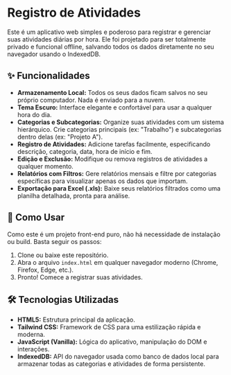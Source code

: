 # Registro de Atividades

Este é um aplicativo web simples e poderoso para registrar e gerenciar suas atividades diárias por hora. Ele foi projetado para ser totalmente privado e funcional offline, salvando todos os dados diretamente no seu navegador usando o IndexedDB.

## ✨ Funcionalidades

* **Armazenamento Local:** Todos os seus dados ficam salvos no seu próprio computador. Nada é enviado para a nuvem.
* **Tema Escuro:** Interface elegante e confortável para usar a qualquer hora do dia.
* **Categorias e Subcategorias:** Organize suas atividades com um sistema hierárquico. Crie categorias principais (ex: "Trabalho") e subcategorias dentro delas (ex: "Projeto A").
* **Registro de Atividades:** Adicione tarefas facilmente, especificando descrição, categoria, data, hora de início e fim.
* **Edição e Exclusão:** Modifique ou remova registros de atividades a qualquer momento.
* **Relatórios com Filtros:** Gere relatórios mensais e filtre por categorias específicas para visualizar apenas os dados que importam.
* **Exportação para Excel (.xls):** Baixe seus relatórios filtrados como uma planilha detalhada, pronta para análise.

## 🚀 Como Usar

Como este é um projeto front-end puro, não há necessidade de instalação ou build. Basta seguir os passos:

1.  Clone ou baixe este repositório.
2.  Abra o arquivo `index.html` em qualquer navegador moderno (Chrome, Firefox, Edge, etc.).
3.  Pronto! Comece a registrar suas atividades.

## 🛠️ Tecnologias Utilizadas

* **HTML5:** Estrutura principal da aplicação.
* **Tailwind CSS:** Framework de CSS para uma estilização rápida e moderna.
* **JavaScript (Vanilla):** Lógica do aplicativo, manipulação do DOM e interações.
* **IndexedDB:** API do navegador usada como banco de dados local para armazenar todas as categorias e atividades de forma persistente.